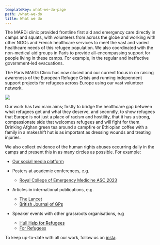 ```yaml
---
templateKey: what-we-do-page
path: /what-we-do
title: What we do
---
```

The MARDi clinic provided frontline first aid and emergency care directly in camps and squats, with volunteers from across the globe and working with other NGOs and French healthcare services to meet the vast and varied healthcare needs of this refugee population. We also coordinated with the non-medical aid groups in Paris to provide all-encompassing support for people living in these camps. For example, in the regular and ineffective government-led evacuations.

The Paris MARDi Clinic has now closed and our current focus in on raising awareness of the European Refugee Crisis and running independent support projects for refugees across Europe using our vast volunteer network.

![](/img/122025264_207429694140910_2499921268790692123_n.jpg)

Our work has two main aims; firstly to bridge the healthcare gap between what refugees get and what they deserve, and secondly, to show refugees that Europe is not just a place of racism and hostility, that it has a strong, compassionate side that welcomes refugees and will fight for them. Drinking Afghan green tea around a campfire or Ethiopian coffee with a family in a makeshift hut is as important as dressing wounds and treating injuries.

We also collect evidence of the human rights abuses occurring daily in the camps and present this in as many circles as possible. For example:

* [Our social media platform](https://www.instagram.com/mardi.france2019/)
* P﻿osters at academic conferences, e.g.

  * [R﻿oyal College of Emergency Medicine ASC 2023](https://www.instagram.com/p/CxpquOrNeUF/?utm_source=ig_web_copy_link&igshid=MzRlODBiNWFlZA==)[](https://www.instagram.com/mardi.france2019/)
* Articles in international publications, e.g.

  * [The Lancet](https://www.thelancet.com/journals/lancet/article/PIIS0140-6736(19)32093-8/fulltext)
  * [British Journal of GPs](https://bjgplife.com/2020/02/11/caring-for-refugees-in-europe-can-kindness-overcome-hostility)
* Speaker events with other grassroots organisations, e.g

  * [Hull Help for Refugees](https://www.facebook.com/HullHelpForRefugees/videos/2621506991449060/)
  * [For Refugees](https://www.facebook.com/events/1032830413812613/)

T﻿o keep up-to-date with all our work, follow us on [insta](https://www.instagram.com/mardi.france2019/).